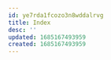 ```yaml
---
id: ye7rda1fcozo3n8wddalrvg
title: Index
desc: ''
updated: 1685167493959
created: 1685167493959
---
```

